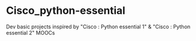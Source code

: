 # Cisco_python-essential
Dev basic projects inspired by "Cisco : Python essential 1" &amp; "Cisco : Python essential 2" MOOCs
